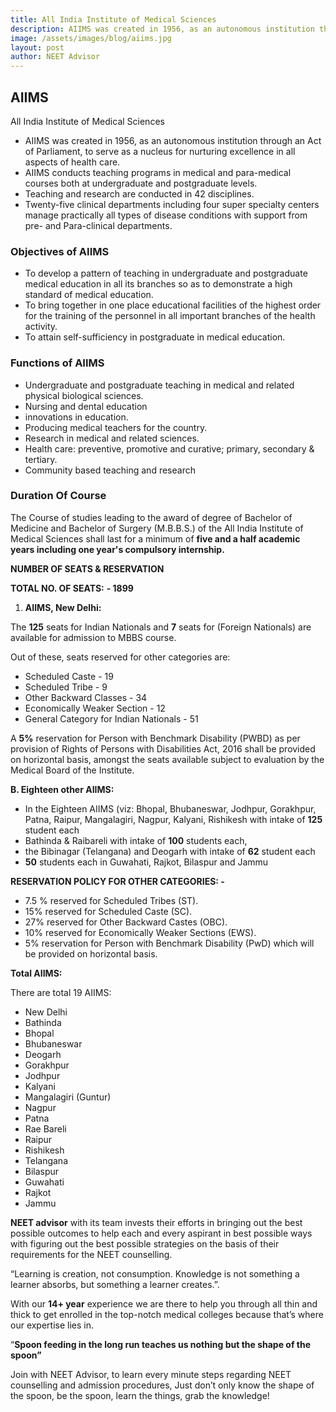 ```yaml
---
title: All India Institute of Medical Sciences
description: AIIMS was created in 1956, as an autonomous institution through an Act of Parliament, to serve as a nucleus for nurturing excellence in all aspects of health care.
image: /assets/images/blog/aiims.jpg
layout: post
author: NEET Advisor
---
```



## AIIMS

All India Institute of Medical Sciences

- AIIMS was created in 1956, as an autonomous institution through an Act of Parliament, to serve as a nucleus for nurturing excellence in all aspects of health care.
- AIIMS conducts teaching programs in medical and para-medical courses both at undergraduate and postgraduate levels.
- Teaching and research are conducted in 42 disciplines.
- Twenty-five clinical departments including four super specialty centers manage practically all types of disease conditions with support from pre- and Para-clinical departments.

### **Objectives of AIIMS**

- To develop a pattern of teaching in undergraduate and postgraduate medical education in all its branches so as to demonstrate a high standard of medical education.
- To bring together in one place educational facilities of the highest order for the training of the personnel in all important branches of the health activity.
- To attain self-sufficiency in postgraduate in medical education.

### **Functions of AIIMS**

- Undergraduate and postgraduate teaching in medical and related physical biological sciences.
- Nursing and dental education
- innovations in education.
- Producing medical teachers for the country.
- Research in medical and related sciences.
- Health care: preventive, promotive and curative; primary, secondary & tertiary.
- Community based teaching and research

### **Duration Of Course**

The Course of studies leading to the award of degree of Bachelor of Medicine and Bachelor of Surgery (M.B.B.S.) of the All India Institute of Medical Sciences shall last for a minimum of **five and a half academic years including one year's compulsory internship.**

**NUMBER OF SEATS & RESERVATION**

**TOTAL NO. OF SEATS:** **- 1899**

1. **AIIMS, New Delhi:**

The **125** seats for Indian Nationals and **7** seats for (Foreign Nationals) are available for admission to MBBS course.

Out of these, seats reserved for other categories are:

- Scheduled Caste - 19
- Scheduled Tribe - 9
- Other Backward Classes - 34
- Economically Weaker Section - 12
- General Category for Indian Nationals - 51

A **5%** reservation for Person with Benchmark Disability (PWBD) as per provision of Rights of Persons with Disabilities Act, 2016 shall be provided on horizontal basis, amongst the seats available subject to evaluation by the Medical Board of the Institute.

**B. Eighteen other AIIMS:**

- In the Eighteen AIIMS (viz: Bhopal, Bhubaneswar, Jodhpur, Gorakhpur, Patna, Raipur, Mangalagiri, Nagpur, Kalyani, Rishikesh with intake of **125** student each
- Bathinda & Raibareli with intake of **100** students each,
- the Bibinagar (Telangana) and Deogarh with intake of **62** student each
- **50** students each in Guwahati, Rajkot, Bilaspur and Jammu

**RESERVATION POLICY FOR OTHER CATEGORIES: -**

- 7.5 % reserved for Scheduled Tribes (ST).
- 15% reserved for Scheduled Caste (SC).
- 27% reserved for Other Backward Castes (OBC).
- 10% reserved for Economically Weaker Sections (EWS).
- 5% reservation for Person with Benchmark Disability (PwD) which will be provided on horizontal basis.

**Total AIIMS:**

There are total 19 AIIMS:

- New Delhi
- Bathinda
- Bhopal
- Bhubaneswar
- Deogarh
- Gorakhpur
- Jodhpur
- Kalyani
- Mangalagiri (Guntur)
- Nagpur
- Patna
- Rae Bareli
- Raipur
- Rishikesh
- Telangana
- Bilaspur
- Guwahati
- Rajkot
- Jammu

**NEET advisor** with its team invests their efforts in bringing out the best possible outcomes to help each and every aspirant in best possible ways with figuring out the best possible strategies on the basis of their requirements for the NEET counselling.

“Learning is creation, not consumption. Knowledge is not something a learner absorbs, but something a learner creates.”.

With our **14+ year** experience we are there to help you through all thin and thick to get enrolled in the top-notch medical colleges because that’s where our expertise lies in.

“**Spoon feeding in the long run teaches us nothing but the shape of the spoon”**

Join with NEET Advisor, to learn every minute steps regarding NEET counselling and admission procedures, Just don’t only know the shape of the spoon, be the spoon, learn the things, grab the knowledge!
